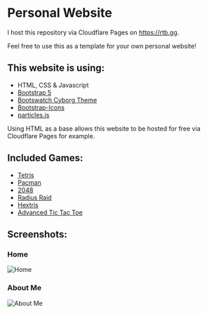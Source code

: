 # Personal Website

I host this repository via Cloudflare Pages on https://rtb.gg.

Feel free to use this as a template for your own personal website!

## This website is using:
- HTML, CSS & Javascript
- [Bootstrap 5](https://getbootstrap.com/)
- [Bootswatch Cyborg Theme](https://bootswatch.com/cyborg/)
- [Bootstrap-Icons](https://icons.getbootstrap.com/)
- [particles.js](https://vincentgarreau.com/particles.js/)

Using HTML as a base allows this website to be hosted for free via Cloudflare Pages for example.

## Included Games:
- [Tetris](https://github.com/sandywalker/Tetris)
- [Pacman](https://github.com/daleharvey/pacman)
- [2048](https://github.com/gabrielecirulli/2048)
- [Radius Raid](https://github.com/jackrugile/radius-raid-js13k)
- [Hextris](https://github.com/Hextris/hextris)
- [Advanced Tic Tac Toe](https://github.com/Supsource/Advanced-Tic-Tac-Toe/)

## Screenshots:

### Home
![Home](https://share.rtb.gg/file/2023/05/firefox_y3WnWtmPVu.jpg)

### About Me
![About Me](https://share.rtb.gg/file/2023/05/firefox_y0O5JloHqm.png)
